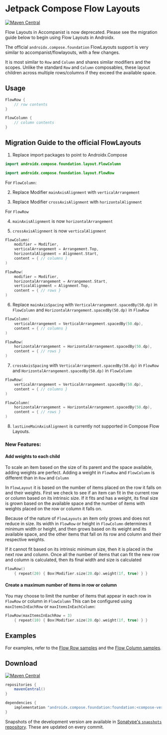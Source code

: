 # Jetpack Compose Flow Layouts

[![Maven Central](https://img.shields.io/maven-central/v/com.google.accompanist/accompanist-flowlayout)](https://search.maven.org/search?q=g:com.google.accompanist)

Flow Layouts in Accompanist is now deprecated. Please see the migration guide below to begin using 
Flow Layouts in Androidx.

The official `androidx.compose.foundation` FlowLayouts support is very similar to accompanist/flowlayouts, with a few changes.

It is most similar to `Row` and `Column` and shares similar modifiers and the scopes. 
Unlike the standard `Row` and `Column` composables, these layout children across multiple 
rows/columns if they exceed the available space.

## Usage
  
``` kotlin
FlowRow {
    // row contents
}

FlowColumn {
    // column contents
}
```

## Migration Guide to the official FlowLayouts

1. Replace import packages to point to Androidx.Compose
``` kotlin
import androidx.compose.foundation.layout.FlowColumn
```
  
``` kotlin
import androidx.compose.foundation.layout.FlowRow
```
  
For `FlowColumn`:  

2. Replace Modifier `mainAxisAlignment` with `verticalArrangement` 

3. Replace Modifier `crossAxisAlignment` with `horizontalAlignment`

  
For `FlowRow`  

4. `mainAxisAlignment` is now `horizontalArrangement`  

5. `crossAxisAlignment` is now `verticalAlignment`  

``` kotlin
FlowColumn(
    modifier = Modifier,
    verticalArrangement = Arrangement.Top,
    horizontalAlignment = Alignment.Start,
    content = { // columns }
) 
```
  
``` kotlin
FlowRow(
    modifier = Modifier,
    horizontalArrangement = Arrangement.Start,
    verticalAlignment = Alignment.Top,
    content = { // rows }
) 
```
  
6. Replace `mainAxisSpacing` with `VerticalArrangement.spacedBy(50.dp)` in `FlowColumn` and `HorizontalArrangement.spacedBy(50.dp)` in `FlowRow`
``` kotlin
FlowColumn(
    verticalArrangement = VerticalArrangement.spacedBy(50.dp),
    content = { // columns }
)
```
  
``` kotlin
FlowRow(
    horizontalArrangement = HorizontalArrangement.spacedBy(50.dp),
    content = { // rows }
)
```
  
7. `crossAxisSpacing` with `VerticalArrangement.spacedBy(50.dp)` in `FlowRow` and `HorizontalArrangement.spacedBy(50.dp)` in `FlowColumn`

``` kotlin
FlowRow(
    verticalArrangement = VerticalArrangement.spacedBy(50.dp),
    content = { // columns }
)
```
  
``` kotlin
FlowColumn(
    horizontalArrangement = HorizontalArrangement.spacedBy(50.dp),
    content = { // rows }
)
```
  
8. `lastLineMainAxisAlignment` is currently not supported in Compose Flow Layouts.

### New Features: 
#### Add weights to each child
To scale an item based on the size of its parent and the space available, adding weights are perfect. 
Adding a weight in `FlowRow` and `FlowColumn` is different than in `Row` and `Column`

In `FlowLayout` it is based on the number of items placed on the row it falls on and their weights. 
First we check to see if an item can fit in the current row or column based on its intrinsic size. 
If it fits and has a weight, its final size is grown based on the available space and the number of items 
with weights placed on the row or column it falls on. 

Because of the nature of `FlowLayouts` an item only grows and does not reduce in size. Its width in `FlowRow`
or height in `FlowColumn` determines it minimum width or height, and then grows based on its weight
and its available space, and the other items that fall on its row and column and their respective weights.

If it cannot fit based on its intrinsic minimum size, then it is placed in the next row and column. 
Once all the number of items that can fit the new row and column is calculated, 
then its final width and size is calculated 

``` kotlin
FlowRow()
    { repeat(20) { Box(Modifier.size(20.dp).weight(1f, true) } }

```

#### Create a maximum number of items in row or column
You may choose to limit the number of items that appear in each row in `FlowRow` or column in `FlowColumn`
This can be configured using `maxItemsInEachRow` or `maxItemsInEachColumn`: 
``` kotlin
FlowRow(maxItemsInEachRow = 3)
    { repeat(10) { Box(Modifier.size(20.dp).weight(1f, true) } }
```

## Examples

For examples, refer to the [Flow Row samples](https://android.googlesource.com/platform/frameworks/support/+/refs/heads/androidx-main/compose/foundation/foundation-layout/samples/src/main/java/androidx/compose/foundation/layout/samples/FlowRowSample.kt) 
and the [Flow Column samples](https://android.googlesource.com/platform/frameworks/support/+/refs/heads/androidx-main/compose/foundation/foundation-layout/samples/src/main/java/androidx/compose/foundation/layout/samples/FlowColumnSample.kt).

## Download

[![Maven Central](https://img.shields.io/maven-central/v/com.google.accompanist/accompanist-flowlayout)](https://search.maven.org/search?q=g:com.google.accompanist)

```groovy
repositories {
    mavenCentral()
}

dependencies {
    implementation "androidx.compose.foundation:foundation:<compose-version>"
}
```

Snapshots of the development version are available in [Sonatype's `snapshots` repository][snap]. These are updated on every commit.

[compose]: https://developer.android.com/jetpack/compose
[snap]: https://oss.sonatype.org/content/repositories/snapshots/com/google/accompanist/accompanist-flowlayout/
